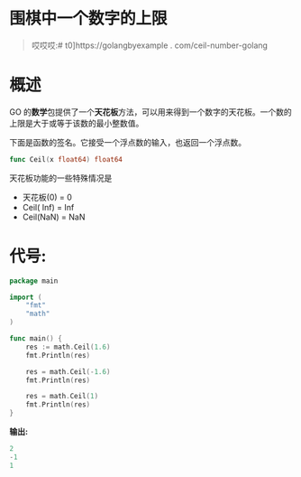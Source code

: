 # 围棋中一个数字的上限

> 哎哎哎:# t0]https://golangbyexample . com/ceil-number-golang

# **概述**

GO 的**数学**包提供了一个**天花板**方法，可以用来得到一个数字的天花板。一个数的上限是大于或等于该数的最小整数值。

下面是函数的签名。它接受一个浮点数的输入，也返回一个浮点数。

```go
func Ceil(x float64) float64
```

天花板功能的一些特殊情况是

*   天花板(0) = 0
*   Ceil( Inf) = Inf
*   Ceil(NaN) = NaN

# **代号:**

```go
package main

import (
    "fmt"
    "math"
)

func main() {
    res := math.Ceil(1.6)
    fmt.Println(res)

    res = math.Ceil(-1.6)
	fmt.Println(res)

    res = math.Ceil(1)
    fmt.Println(res)
}
```

**输出:**

```go
2
-1
1
```